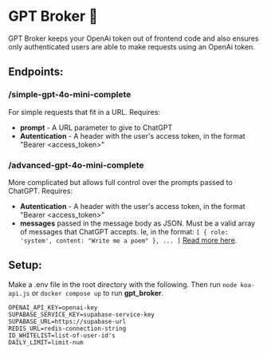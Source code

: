 # GPT Broker 💼

GPT Broker keeps your OpenAi token out of frontend code and also ensures only authenticated users are able to make requests using an OpenAi token.

## Endpoints:
### /simple-gpt-4o-mini-complete
For simple requests that fit in a URL. Requires:
  - **prompt** - A URL parameter to give to ChatGPT
  - **Autentication** - A header with the user's access token, in the format "Bearer <access_token>"

### /advanced-gpt-4o-mini-complete
More complicated but allows full control over the prompts passed to ChatGPT. Requires:
  - **Autentication** - A header with the user's access token, in the format "Bearer <access_token>"
  - **messages** passed in the message body as JSON. Must be a valid array of messages that ChatGPT accepts. Ie, in the format: `[ { role: 'system', content: "Write me a poem" }, ... ]` [Read more here](https://platform.openai.com/docs/guides/chat-completions/getting-started?lang=node.js).

## Setup:
Make a .env file in the root directory with the following. Then run `node koa-api.js` or `docker compose up` to run **gpt_broker**.
```
OPENAI_API_KEY=openai-key
SUPABASE_SERVICE_KEY=supabase-service-key
SUPABASE_URL=https://supabase-url
REDIS_URL=redis-connection-string
ID_WHITELIST=list-of-user-id's
DAILY_LIMIT=limit-num
```